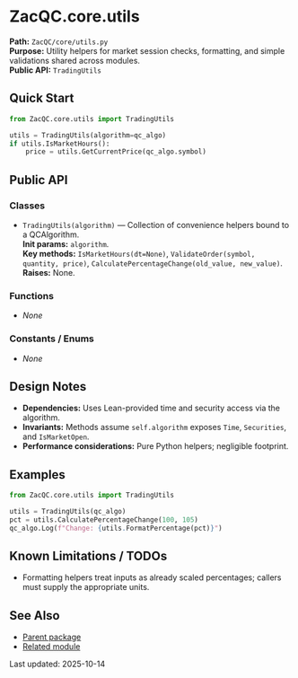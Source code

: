 # ZacQC.core.utils
**Path:** `ZacQC/core/utils.py`  
**Purpose:** Utility helpers for market session checks, formatting, and simple validations shared across modules.  
**Public API:** `TradingUtils`

## Quick Start
```python
from ZacQC.core.utils import TradingUtils

utils = TradingUtils(algorithm=qc_algo)
if utils.IsMarketHours():
    price = utils.GetCurrentPrice(qc_algo.symbol)
```

## Public API
### Classes
- `TradingUtils(algorithm)` — Collection of convenience helpers bound to a QCAlgorithm.  
  **Init params:** `algorithm`.  
  **Key methods:** `IsMarketHours(dt=None)`, `ValidateOrder(symbol, quantity, price)`, `CalculatePercentageChange(old_value, new_value)`.  
  **Raises:** None.

### Functions
- _None_

### Constants / Enums
- _None_

## Design Notes
- **Dependencies:** Uses Lean-provided time and security access via the algorithm.  
- **Invariants:** Methods assume `self.algorithm` exposes `Time`, `Securities`, and `IsMarketOpen`.  
- **Performance considerations:** Pure Python helpers; negligible footprint.

## Examples
```python
from ZacQC.core.utils import TradingUtils

utils = TradingUtils(qc_algo)
pct = utils.CalculatePercentageChange(100, 105)
qc_algo.Log(f"Change: {utils.FormatPercentage(pct)}")
```

## Known Limitations / TODOs
- Formatting helpers treat inputs as already scaled percentages; callers must supply the appropriate units.

## See Also
- [Parent package](../modules/ZacQC.core.md)
- [Related module](../modules/ZacQC.main.md)

Last updated: 2025-10-14
